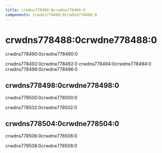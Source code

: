 ```yaml
---
title: crwdns778484:0crwdne778484:0
components: crwdns778486:0crwdne778486:0
---
```

# crwdns778488:0crwdne778488:0

<p class="description">crwdns778490:0crwdne778490:0</p>

crwdns778492:0crwdne778492:0 crwdns778494:0crwdne778494:0 crwdns778496:0crwdne778496:0

## crwdns778498:0crwdne778498:0

crwdns778500:0crwdne778500:0

crwdns778502:0crwdne778502:0

## crwdns778504:0crwdne778504:0

crwdns778506:0crwdne778506:0

crwdns778508:0crwdne778508:0